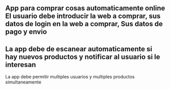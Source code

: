 App para comprar cosas automaticamente online
El usuario debe introducir la web a comprar, sus datos de login en la web a comprar, Sus datos de pago y envio
---------------------------
La app debe de escanear automaticamente si hay nuevos productos y notificar al usuario si le interesan
-----------------------------
La app debe permitir multiples usuarios y multiples productos simultaneamente